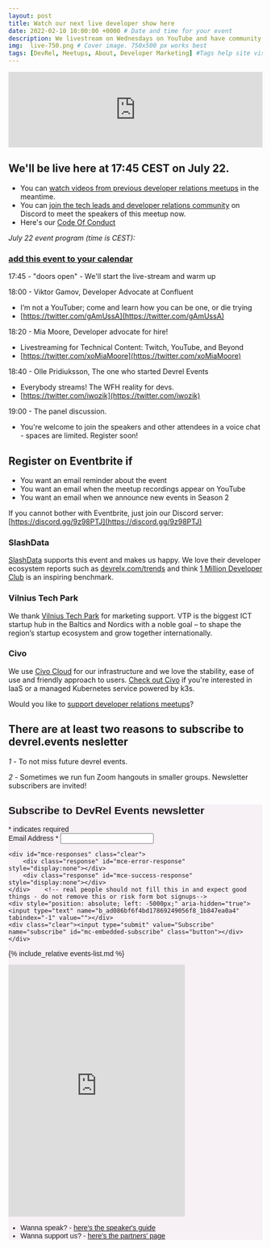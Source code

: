 ```yaml
---
layout: post
title: Watch our next live developer show here
date: 2022-02-10 10:00:00 +0000 # Date and time for your event
description: We livestream on Wednesdays on YouTube and have community calls on Fridays on Discord # Post description
img:  live-750.png # Cover image. 750x500 px works best 
tags: [DevRel, Meetups, About, Developer Marketing] #Tags help site visitors find events. Add an own tag i.e. DevrelFolks and a city, if you feel like it 
---
```


<!-- https://i.ytimg.com/vi/71NxL0XV2J4/maxresdefault.jpg
http://img.youtube.com/vi/<YouTube_Video_ID_HERE>/mqdefault.jpg  -->

<div class="embed-youtube">
<iframe width="100%" height="auto" src="https://www.youtube.com/embed/rDCdyfHY0GM" frameborder="0" allow="accelerometer; autoplay; encrypted-media; gyroscope; picture-in-picture" allowfullscreen></iframe>
</div>

## We'll be live here at 17:45 CEST on July 22.

* You can [watch videos from previous developer relations meetups](https://www.youtube.com/playlist?list=PLOY5WvYhE7ctJQHhoh73lp87BUFcFECfR) in the meantime. 
* You can [join the tech leads and developer relations community](https://discord.gg/UfnRMjZ) on Discord to meet the speakers of this meetup now. 
* Here's our [Code Of Conduct](https://devrel.events/code-of-conduct/)

_July 22 event program (time is CEST):_
### [add this event to your calendar](https://evt.mx/AgNvekUr)

17:45 - "doors open" - We'll start the live-stream and warm up

18:00 - Viktor Gamov, Developer Advocate at Confluent 
* I’m not a YouTuber; come and learn how you can be one, or die trying
* [https://twitter.com/gAmUssA](https://twitter.com/gAmUssA)

18:20 - Mia Moore, Developer advocate for hire!
* Livestreaming for Technical Content: Twitch, YouTube, and Beyond
* [https://twitter.com/xoMiaMoore](https://twitter.com/xoMiaMoore)

18:40 - Olle Pridiuksson, The one who started Devrel Events
* Everybody streams! The WFH reality for devs.
* [https://twitter.com/iwozik](https://twitter.com/iwozik)

19:00 - The panel discussion.
* You're welcome to join the speakers and other attendees in a voice chat - spaces are limited. Register soon!

## Register on Eventbrite if
* You want an email reminder about the event
* You want an email when the meetup recordings appear on YouTube
* You want an email when we announce new events in Season 2

If you cannot bother with Eventbrite, just join our Discord server: [https://discord.gg/9z98PTJ](https://discord.gg/9z98PTJ)

<div id="eventbrite-widget-container-111336863556"></div>

<script src="https://www.eventbrite.com/static/widgets/eb_widgets.js"></script>

<script type="text/javascript">
    var exampleCallback = function() {
        console.log('Order complete!');
    };

    window.EBWidgets.createWidget({
        // Required
        widgetType: 'checkout',
        eventId: '111336863556',
        iframeContainerId: 'eventbrite-widget-container-111336863556',

        // Optional
        iframeContainerHeight: 600,  // Widget height in pixels. Defaults to a minimum of 425px if not provided
        onOrderComplete: exampleCallback  // Method called when an order has successfully completed
    });
</script>



### SlashData
[SlashData](https://www.slashdata.co/) supports this event and makes us happy. We love their developer ecosystem reports such as [devrelx.com/trends](https://www.devrelx.com/trends) and think [1 Million Developer Club](https://www.1milliondeveloperclub.com/) is an inspiring benchmark.

### Vilnius Tech Park
We thank [Vilnius Tech Park](https://vilniustechpark.com/) for marketing support. VTP is the biggest ICT startup hub in the Baltics and Nordics with a noble goal – to shape the region’s startup ecosystem and grow together internationally.

### Civo
We use [Civo Cloud](https://www.civo.com/?ref=0b3bd0) for our infrastructure and we love the stability, ease of use and friendly approach to users. [Check out Civo](https://www.civo.com/?ref=0b3bd0) if you're interested in IaaS or a managed Kubernetes service powered by k3s.

Would you like to [support developer relations meetups](https://devrel.events/partners)?



## There are at least two reasons to subscribe to devrel.events nesletter

*1* - To not miss future devrel events.

*2* - Sometimes we run fun Zoom hangouts in smaller groups. Newsletter subscribers are invited! 


<!-- Begin Mailchimp Signup Form -->
<link href="//cdn-images.mailchimp.com/embedcode/classic-10_7.css" rel="stylesheet" type="text/css">
<style type="text/css">
	#mc_embed_signup{background:#f7f0f5; clear:left; font:14px Helvetica,Arial,sans-serif; }
	/* Add your own Mailchimp form style overrides in your site stylesheet or in this style block.
	   We recommend moving this block and the preceding CSS link to the HEAD of your HTML file. */
</style>
<div id="mc_embed_signup">
<form action="https://events.us4.list-manage.com/subscribe/post?u=ad086bf6f4bd17869249056f8&amp;id=1b847ea0a4" method="post" id="mc-embedded-subscribe-form" name="mc-embedded-subscribe-form" class="validate" target="_blank" novalidate>
    <div id="mc_embed_signup_scroll">
	<h2>Subscribe to DevRel Events newsletter</h2>
<div class="indicates-required"><span class="asterisk">*</span> indicates required</div>
<div class="mc-field-group">
	<label for="mce-EMAIL">Email Address  <span class="asterisk">*</span>
</label>
	<input type="email" value="" name="EMAIL" class="required email" id="mce-EMAIL">
</div>

	<div id="mce-responses" class="clear">
		<div class="response" id="mce-error-response" style="display:none"></div>
		<div class="response" id="mce-success-response" style="display:none"></div>
	</div>    <!-- real people should not fill this in and expect good things - do not remove this or risk form bot signups-->
    <div style="position: absolute; left: -5000px;" aria-hidden="true"><input type="text" name="b_ad086bf6f4bd17869249056f8_1b847ea0a4" tabindex="-1" value=""></div>
    <div class="clear"><input type="submit" value="Subscribe" name="subscribe" id="mc-embedded-subscribe" class="button"></div>
    </div>
</form>
</div>

<!--End mc_embed_signup-->

{% include_relative events-list.md %}

<iframe src="https://discord.com/widget?id=727840216110596116&theme=light" width="350" height="500" allowtransparency="true" frameborder="0"></iframe>

* Wanna speak? - [here's the speaker's guide](https://devrel.events/speakers-guide/)
* Wanna support us? - [here's the partners' page](https://devrel.events/partners/)

<!-- Twitter universal website tag code -->
<script>
!function(e,t,n,s,u,a){e.twq||(s=e.twq=function(){s.exe?s.exe.apply(s,arguments):s.queue.push(arguments);
},s.version='1.1',s.queue=[],u=t.createElement(n),u.async=!0,u.src='//static.ads-twitter.com/uwt.js',
a=t.getElementsByTagName(n)[0],a.parentNode.insertBefore(u,a))}(window,document,'script');
// Insert Twitter Pixel ID and Standard Event data below
twq('init','o43z8');
twq('track','PageView');
</script>
<!-- End Twitter universal website tag code -->